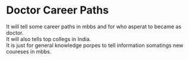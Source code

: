 <h1>Doctor Career Paths </h1>
<p>
  It will tell some career paths in mbbs and for who asperat to became as doctor. <br>
  It will also tells top collegs in India. <br>
  It is just for general knowledge porpes to tell information somatings new coureses in mbbs.
</p>
